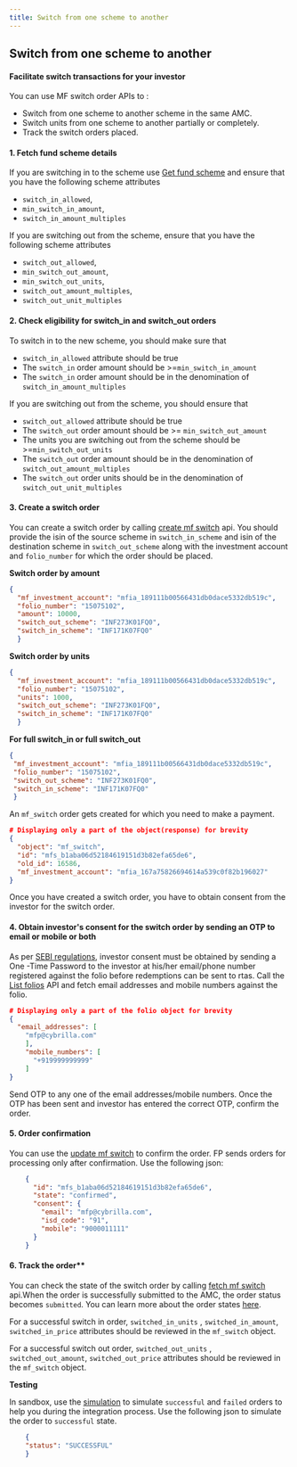 ```yaml
---
title: Switch from one scheme to another
---
```

## Switch from one scheme to another
#### Facilitate switch transactions for your investor

You can use MF switch order APIs to :

 - Switch from one scheme to another scheme in the same AMC.
 - Switch units from one scheme to another partially or completely.
 - Track the switch orders placed.

#### 1. Fetch fund scheme details

If you are switching in to the scheme use [Get fund scheme](https://fintechprimitives.com/api/#get-single-fund-schemes-detail) and ensure that you have the following scheme attributes

 - `switch_in_allowed`,
 - `min_switch_in_amount`,
 - `switch_in_amount_multiples`

If you are switching out from the scheme, ensure that you have the following scheme attributes

 - `switch_out_allowed`,
 - `min_switch_out_amount`,
 - `min_switch_out_units`,
 - `switch_out_amount_multiples`,
 - `switch_out_unit_multiples`


#### 2. Check eligibility for switch_in and switch_out orders

To switch in to the new scheme, you should make sure that
 
 - `switch_in_allowed` attribute should be true
 - The `switch_in` order amount should be >=`min_switch_in_amount`
 - The `switch_in` order amount should be in the denomination of `switch_in_amount_multiples`

If you are switching out from the scheme, you should ensure that

 - `switch_out_allowed` attribute should be true
 - The `switch_out` order amount should be >= `min_switch_out_amount`
 - The units you are switching out from the scheme should be >=`min_switch_out_units`
 - The `switch_out` order amount should be in the denomination of `switch_out_amount_multiples`
 - The `switch_out` order units should be in the denomination of `switch_out_unit_multiples`

#### 3. Create a switch order

 You can create a switch order by calling [create mf switch](https://fintechprimitives.com/docs/api/#create-a-mf-switch) api. You should provide the isin of the source scheme in `switch_in_scheme`  and isin of the destination scheme in  `switch_out_scheme` along with the investment account and `folio_number` for which the order should be placed.

**Switch order by amount**
```json
{
  "mf_investment_account": "mfia_189111b00566431db0dace5332db519c",
  "folio_number": "15075102",
  "amount": 10000,
  "switch_out_scheme": "INF273K01FQ0",
  "switch_in_scheme": "INF171K07FQ0"
  }
```

**Switch order by units**
```json
{
  "mf_investment_account": "mfia_189111b00566431db0dace5332db519c",
  "folio_number": "15075102",
  "units": 1000,
  "switch_out_scheme": "INF273K01FQ0",
  "switch_in_scheme": "INF171K07FQ0"
  }
```
**For full switch_in or full switch_out**
 ```json
{
  "mf_investment_account": "mfia_189111b00566431db0dace5332db519c",
  "folio_number": "15075102",
  "switch_out_scheme": "INF273K01FQ0",
  "switch_in_scheme": "INF171K07FQ0"
  }
```

An `mf_switch` order gets created for which you need to make a payment.

```json
# Displaying only a part of the object(response) for brevity
{
  "object": "mf_switch",
  "id": "mfs_b1aba06d52184619151d3b82efa65de6",
  "old_id": 16586,
  "mf_investment_account": "mfia_167a75826694614a539c0f82b196027"
}
```

Once you have created a switch order, you have to obtain consent from the investor for the switch order.

#### 4. Obtain investor's consent for the switch order by sending an OTP to email or mobile or both

As per [SEBI regulations](https://www.sebi.gov.in/legal/circulars/mar-2022/discontinuation-of-usage-of-pool-accounts-for-transactions-in-the-units-of-mutual-funds-clarifications-with-respect-to-circulars-dated-october-4-2021_56887.html), investor consent must be obtained by sending a One -Time Password to the investor at his/her email/phone number registered against the folio before redemptions can be sent to rtas. Call the [List folios](https://fintechprimitives.com/docs/api/#fetch-all-folios) API and fetch email addresses and mobile numbers against the folio.

```json
# Displaying only a part of the folio object for brevity
{
  "email_addresses": [
    "mfp@cybrilla.com"
    ],
    "mobile_numbers": [
      "+919999999999"
    ]
}
```

Send OTP to any one of the email addresses/mobile numbers. Once the OTP has been sent and investor has entered the correct OTP, confirm the order.

#### 5. Order confirmation

You can use the  [update mf switch](https://fintechprimitives.com/docs/api/#update-a-mf-switch)  to confirm the order. FP sends orders for processing only after confirmation. Use the following json:
```json
    {
      "id": "mfs_b1aba06d52184619151d3b82efa65de6",
      "state": "confirmed",
      "consent": {
        "email": "mfp@cybrilla.com",
        "isd_code": "91",
        "mobile": "9000011111"
      }
    }
```

#### 6. Track the order**

You can check the state of the switch order by calling [fetch mf switch](https://fintechprimitives.com/docs/api/#fetch-a-mf-switch) api.When the order is successfully submitted to the AMC, the order status becomes  `submitted`.  You can learn more about the order states [here](https://docs.fintechprimitives.com/mf-transactions/order-states).

For a successful switch in order,
 `switched_in_units` , `switched_in_amount`, `switched_in_price` attributes should be reviewed in the `mf_switch` object.

For a successful switch out order,
 `switched_out_units` , `switched_out_amount`, `switched_out_price` attributes should be reviewed in the `mf_switch` object.

**Testing**

In sandbox, use the  [simulation](https://fintechprimitives.com/docs/api/#order-simulation)  to simulate  `successful`  and  `failed`  orders to help you during the integration process. Use the following json to simulate the order to  `successful`  state.

```json
    {  
    "status": "SUCCESSFUL"
    }
```
